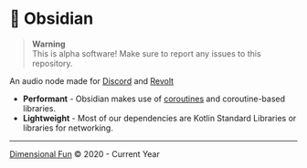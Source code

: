 # 📡 Obsidian 

> **Warning**  
> This is alpha software! Make sure to report any issues to this repository.

An audio node made for [Discord](https://discord.com) and [Revolt](https://revolt.chat)

- **Performant** - Obsidian makes use of [coroutines](https://kotlinlang.org/docs/coroutines-basics.html) and coroutine-based libraries.
- **Lightweight** - Most of our dependencies are Kotlin Standard Libraries or libraries for networking.

---

[Dimensional Fun](https://dimensional.fun) &copy; 2020 - Current Year

